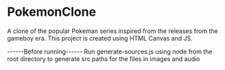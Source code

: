 # PokemonClone

A clone of the popular Pokeman series inspired from the releases from the gameboy era. This project is created using HTML Canvas and JS.

------Before running------
Run generate-sources.js using node from the root directory to generate src paths for the files in images and audio
